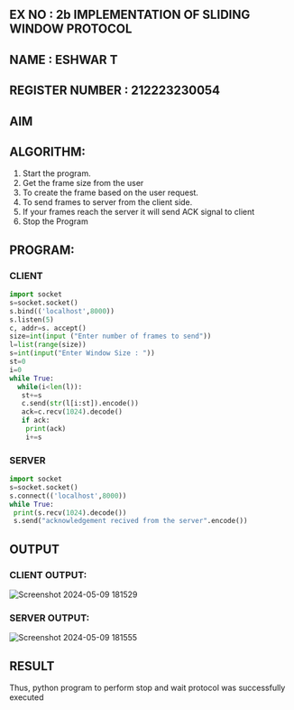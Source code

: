 ## EX NO : 2b IMPLEMENTATION OF SLIDING WINDOW PROTOCOL
## NAME : ESHWAR T
## REGISTER NUMBER : 212223230054
## AIM
## ALGORITHM:
1. Start the program.
2. Get the frame size from the user
3. To create the frame based on the user request.
4. To send frames to server from the client side.
5. If your frames reach the server it will send ACK signal to client
6. Stop the Program
## PROGRAM:
### CLIENT
```py
import socket
s=socket.socket()
s.bind(('localhost',8000))
s.listen(5)
c, addr=s. accept()
size=int(input ("Enter number of frames to send"))
l=list(range(size))
s=int(input("Enter Window Size : "))
st=0
i=0
while True:
  while(i<len(l)):
   st+=s
   c.send(str(l[i:st]).encode())
   ack=c.recv(1024).decode()
   if ack:
    print(ack)
    i+=s

```
### SERVER
```py
import socket
s=socket.socket()
s.connect(('localhost',8000))
while True:
 print(s.recv(1024).decode())
 s.send("acknowledgement recived from the server".encode())

```
## OUTPUT
### CLIENT OUTPUT:
![Screenshot 2024-05-09 181529](https://github.com/DHOESH123/2b_SLIDING_WINDOW_PROTOCOL/assets/150319589/3811f8e7-fde4-491e-9132-0b073f9151bb)



### SERVER OUTPUT:
![Screenshot 2024-05-09 181555](https://github.com/DHOESH123/2b_SLIDING_WINDOW_PROTOCOL/assets/150319589/b0ba0759-20dc-4864-8406-c1a7e50d3e59)


## RESULT
Thus, python program to perform stop and wait protocol was successfully executed
